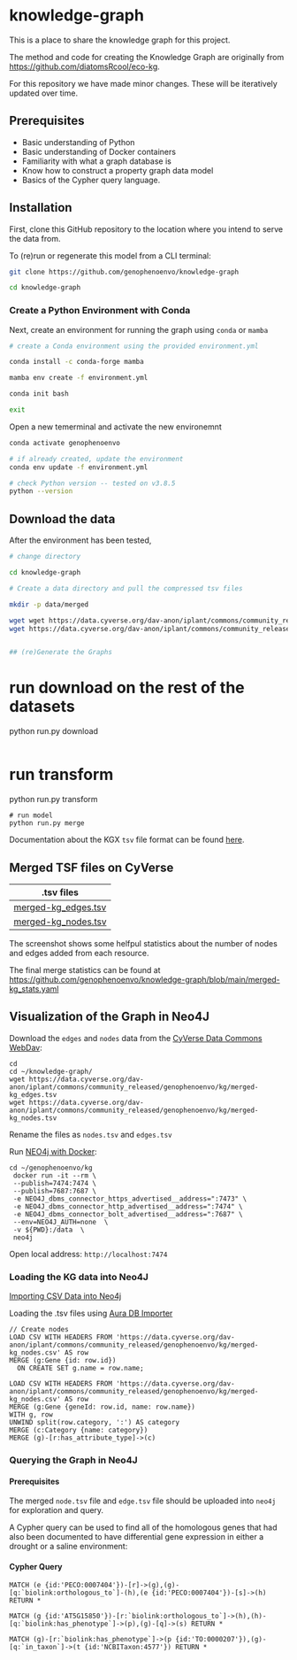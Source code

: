 # knowledge-graph

This is a place to share the knowledge graph for this project.

The method and code for creating the Knowledge Graph are originally from https://github.com/diatomsRcool/eco-kg.

For this repository we have made minor changes. These will be iteratively updated over time.

## Prerequisites

* Basic understanding of Python
* Basic understanding of Docker containers
* Familiarity with what a graph database is 
* Know how to construct a property graph data model 
* Basics of the Cypher query language. 

## Installation

First, clone this GitHub repository to the location where you intend to serve the data from.

To (re)run or regenerate this model from a CLI terminal:

```bash
git clone https://github.com/genophenoenvo/knowledge-graph

cd knowledge-graph
```

### Create a Python Environment with Conda

Next, create an environment for running the graph using `conda` or `mamba`

```bash
# create a Conda environment using the provided environment.yml

conda install -c conda-forge mamba

mamba env create -f environment.yml

conda init bash

exit
```

Open a new temerminal and activate the new environemnt

```bash
conda activate genophenoenvo
```

```bash
# if already created, update the environment
conda env update -f environment.yml

# check Python version -- tested on v3.8.5
python --version
```

## Download the data

After the environment has been tested, 

```bash
# change directory

cd knowledge-graph

# Create a data directory and pull the compressed tsv files

mkdir -p data/merged

wget wget https://data.cyverse.org/dav-anon/iplant/commons/community_released/genophenoenvo/kg/merged-kg_edges.tsv -O ./data/merged/edges.tsv
wget https://data.cyverse.org/dav-anon/iplant/commons/community_released/genophenoenvo/kg/merged-kg_nodes.tsv -O ./data/merged/nodes.tsv


## (re)Generate the Graphs
```
# run download on the rest of the datasets
python run.py download

```

```
# run transform
python run.py transform
```
# run model
python run.py merge
```

Documentation about the KGX `tsv` file format can be found [here](https://github.com/biolink/kgx/blob/master/specification/kgx-format.md).

## Merged TSF files on CyVerse

|.tsv files|
|----------|
|[merged-kg_edges.tsv](https://data.cyverse.org/dav-anon/iplant/projects/genophenoenvo/kg/merged-kg_edges.tsv)|
|[merged-kg_nodes.tsv](https://data.cyverse.org/dav-anon/iplant/projects/genophenoenvo/kg/merged-kg_nodes.tsv)|

The screenshot shows some helfpul statistics about the number of nodes and edges added from each resource.

The final merge statistics can be found at https://github.com/genophenoenvo/knowledge-graph/blob/main/merged-kg_stats.yaml

## Visualization of the Graph in Neo4J

Download the `edges` and `nodes` data from the [CyVerse Data Commons WebDav](https://data.cyverse.org/dav-anon/iplant/commons/community_released/genophenoenvo):

```
cd
cd ~/knowledge-graph/
wget https://data.cyverse.org/dav-anon/iplant/commons/community_released/genophenoenvo/kg/merged-kg_edges.tsv
wget https://data.cyverse.org/dav-anon/iplant/commons/community_released/genophenoenvo/kg/merged-kg_nodes.tsv
```

Rename the files as `nodes.tsv` and `edges.tsv`

Run [NEO4j with Docker](https://hub.docker.com/_/neo4j):

```
cd ~/genophenoenvo/kg
 docker run -it --rm \
 --publish=7474:7474 \
 --publish=7687:7687 \
 -e NEO4J_dbms_connector_https_advertised__address=":7473" \
 -e NEO4J_dbms_connector_http_advertised__address=":7474" \
 -e NEO4J_dbms_connector_bolt_advertised__address=":7687" \
 --env=NEO4J_AUTH=none  \
 -v ${PWD}:/data  \
 neo4j
```

Open local address: `http://localhost:7474`

### Loading the KG data into Neo4J

[Importing CSV Data into Neo4j](https://neo4j.com/developer/guide-import-csv/)

Loading the .tsv files using [Aura DB Importer]()

```cypher
// Create nodes
LOAD CSV WITH HEADERS FROM 'https://data.cyverse.org/dav-anon/iplant/commons/community_released/genophenoenvo/kg/merged-kg_nodes.csv' AS row
MERGE (g:Gene {id: row.id})
  ON CREATE SET g.name = row.name;
```

```cypher
LOAD CSV WITH HEADERS FROM 'https://data.cyverse.org/dav-anon/iplant/commons/community_released/genophenoenvo/kg/merged-kg_nodes.csv' AS row
MERGE (g:Gene {geneId: row.id, name: row.name})
WITH g, row
UNWIND split(row.category, ':') AS category
MERGE (c:Category {name: category})
MERGE (g)-[r:has_attribute_type]->(c)

```

### Querying the Graph in Neo4J


#### Prerequisites 

The merged `node.tsv` file and `edge.tsv` file should be uploaded into `neo4j` for exploration and query. 

A Cypher query can be used to find all of the homologous genes that had also been documented to have differential gene expression in either a drought or a saline environment:

#### Cypher Query

```
MATCH (e {id:'PECO:0007404'})-[r]->(g),(g)-[q:`biolink:orthologous_to`]-(h),(e {id:'PECO:0007404'})-[s]->(h) RETURN *
```

```
MATCH (g {id:'AT5G15850'})-[r:`biolink:orthologous_to`]->(h),(h)-[q:`biolink:has_phenotype`]->(p),(g)-[q]->(s) RETURN *
```

```
MATCH (g)-[r:`biolink:has_phenotype`]->(p {id:'TO:0000207'}),(g)-[q:`in_taxon`]->(t {id:'NCBITaxon:4577'}) RETURN *
```